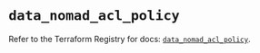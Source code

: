 # `data_nomad_acl_policy`

Refer to the Terraform Registry for docs: [`data_nomad_acl_policy`](https://registry.terraform.io/providers/hashicorp/nomad/2.5.0/docs/data-sources/acl_policy).
